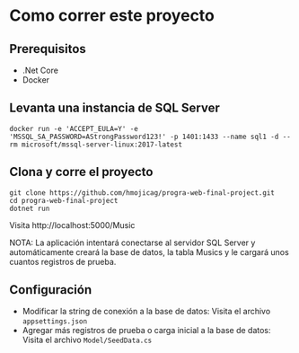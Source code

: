 # Como correr este proyecto

## Prerequisitos

* .Net Core
* Docker


## Levanta una instancia de SQL Server

    docker run -e 'ACCEPT_EULA=Y' -e 'MSSQL_SA_PASSWORD=AStrongPassword123!' -p 1401:1433 --name sql1 -d --rm microsoft/mssql-server-linux:2017-latest
    
## Clona y corre el proyecto
    
    git clone https://github.com/hmojicag/progra-web-final-project.git
    cd progra-web-final-project
    dotnet run
    
Visita http://localhost:5000/Music

NOTA: La aplicación intentará conectarse al servidor SQL Server y automáticamente creará la base de datos, la tabla
Musics y le cargará unos cuantos registros de prueba.

## Configuración

* Modificar la string de conexión a la base de datos: Visita el archivo `appsettings.json`
* Agregar más registros de prueba o carga inicial a la base de datos: Visita el archivo `Model/SeedData.cs`